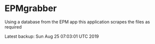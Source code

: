 # EPMgrabber
Using a database from the EPM app this application scrapes the files as required


Latest backup: Sun Aug 25 07:03:01 UTC 2019
